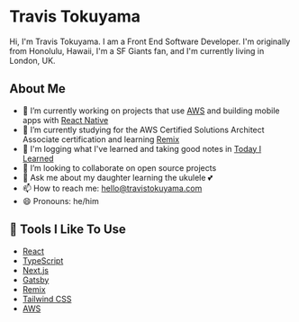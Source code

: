 # Travis Tokuyama

Hi, I'm Travis Tokuyama. I am a Front End Software Developer. I'm originally from Honolulu, Hawaii, I'm a SF Giants fan, and I'm currently living in London, UK.

## About Me

- 🔭 I’m currently working on projects that use [AWS](https://aws.amazon.com) and building mobile apps with [React Native](https://reactnative.dev/)
- 🌱 I’m currently studying for the AWS Certified Solutions Architect Associate certification and learning [Remix](https://remix.run/)
- :brain: I'm logging what I've learned and taking good notes in [Today I Learned](https://github.com/trav15/til)
- 👯 I’m looking to collaborate on open source projects
- 💬 Ask me about my daughter learning the ukulele :two_hearts:
- 📫 How to reach me: hello@travistokuyama.com
- 😄 Pronouns: he/him

## 🔧 Tools I Like To Use

- [React](https://reactjs.org/)
- [TypeScript](https://www.typescriptlang.org/)
- [Next.js](https://nextjs.org/)
- [Gatsby](https://www.gatsbyjs.com/)
- [Remix](https://remix.run/)
- [Tailwind CSS](https://tailwindcss.com/)
- [AWS](https://aws.amazon.com/)
